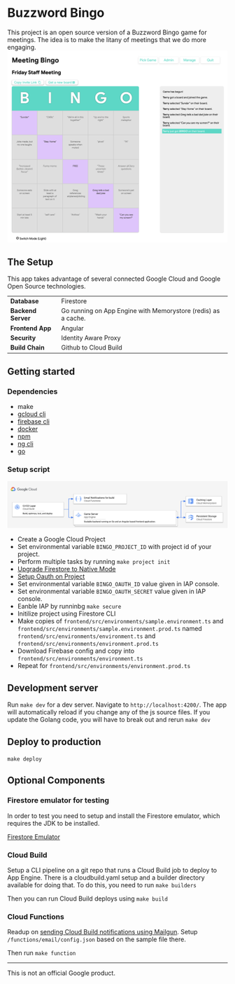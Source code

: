 # Buzzword Bingo

This project is an open source version of a Buzzword Bingo game for meetings. 
The idea is to make the litany of meetings that we do more engaging. 
![Diagram of the sustem architecture](images/screenshot.png "System Diagram")

## The Setup

This app takes advantage of several connected Google Cloud and Google Open 
Source technologies. 

|    |            |
|----------|:-------------|
| **Database** |  Firestore |
| **Backend Server** | Go running on App Engine with Memorystore (redis) as a cache.    |
| **Frontend App** | Angular |
| **Security** | Identity Aware Proxy |
| **Build Chain** | Github to Cloud Build |
 

## Getting started

### Dependencies
* make
* [gcloud cli](https://cloud.google.com/sdk/gcloud)
* [firebase cli](https://firebase.google.com/docs/cli)
* [docker](https://docs.docker.com/get-docker/)
* [npm](https://www.npmjs.com/get-npm)
* [ng cli](https://cli.angular.io/)
* [go](https://golang.org/dl/)
 
### Setup script
![Diagram of the system architecture](images/diagram.png "System Diagram")

* Create a Google Cloud Project
* Set environmental variable `BINGO_PROJECT_ID` with project id of your project.
* Perform multiple tasks by running `make project init`
* [Upgrade Firestore to Native Mode](https://cloud.google.com/datastore/docs/upgrade-to-firestore)
* [Setup Oauth on Project](https://support.google.com/cloud/answer/6158849?hl=en) 
* Set environmental variable `BINGO_OAUTH_ID` value given in IAP console.
* Set environmental variable `BINGO_OAUTH_SECRET` value given in IAP console.  
* Eanble IAP by runninbg `make secure`
* Initilize project using Firestore CLI
* Make copies of `frontend/src/environments/sample.environment.ts` and `frontend/src/environments/sample.environment.prod.ts` named `frontend/src/environments/environment.ts` and `frontend/src/environments/environment.prod.ts`
* Download Firebase config and copy into  `frontend/src/environments/environment.ts`
* Repeat for `frontend/src/environments/environment.prod.ts`



## Development server

Run `make dev` for a dev server. Navigate to `http://localhost:4200/`. The app will automatically reload if you change any of the js source files. If you update the Golang code, you will have to break out and rerun `make dev`


## Deploy to production

`make deploy`


## Optional Components
### Firestore emulator for testing
In order to test you need to setup and install the Firestore emulator, which 
requires the JDK to be installed. 

[Firestore Emulator](https://firebase.google.com/docs/rules/emulator-setup)

### Cloud Build
Setup a CLI pipeline on a git repo that runs a Cloud Build job to deploy to 
App Engine. There is a cloudbuild.yaml setup and a builder directory available 
for doing that.  To do this, you need to run
`make builders`

Then you can run Cloud Build deploys using `make build`

### Cloud Functions
Readup on [sending Cloud Build notifications using Mailgun](https://cloud.google.com/cloud-build/docs/configure-third-party-notifications#email_notifications). 
Setup `/functions/email/config.json` based on the sample file there. 

Then run `make function`

<hr>
This is not an official Google product. 
